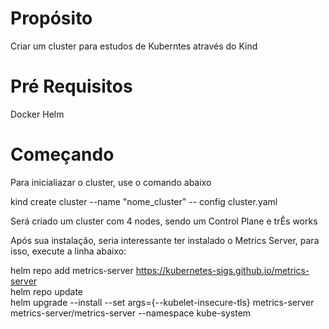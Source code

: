 # Propósito
Criar um cluster para estudos de Kuberntes através do Kind

# Pré Requisitos
Docker
Helm

# Começando
Para inicialiazar o cluster, use o comando abaixo

kind create cluster --name "nome_cluster" -- config cluster.yaml

Será criado um cluster com 4 nodes, sendo um Control Plane e trÊs works

Após sua instalação, seria interessante ter instalado o Metrics Server, para isso, execute a linha abaixo:

helm repo add metrics-server https://kubernetes-sigs.github.io/metrics-server \
helm repo update \
helm upgrade --install --set args={--kubelet-insecure-tls} metrics-server metrics-server/metrics-server --namespace kube-system
